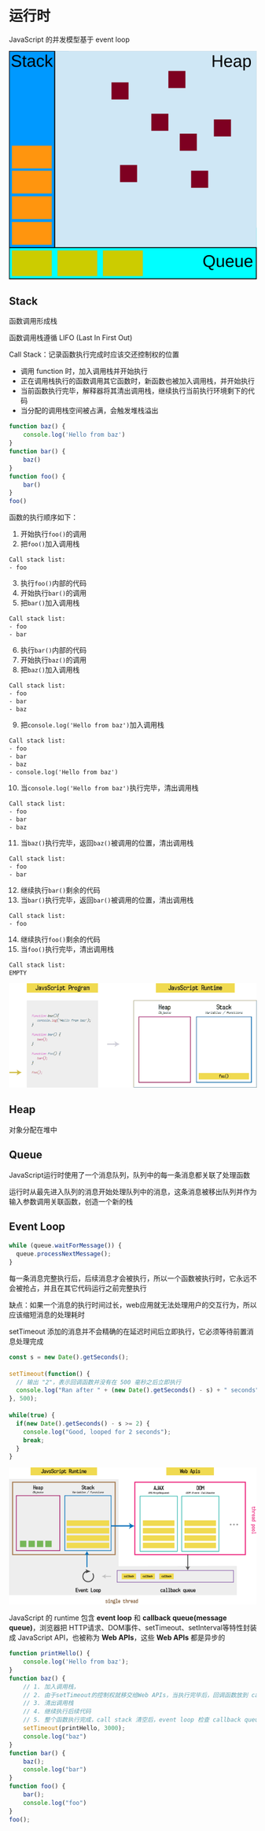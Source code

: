 # 运行时

JavaScript 的并发模型基于 event loop

![runtime](runtime.svg)

## Stack

函数调用形成栈

函数调用栈遵循 LIFO (Last In First Out)

Call Stack：记录函数执行完成时应该交还控制权的位置
* 调用 function 时，加入调用栈并开始执行
* 正在调用栈执行的函数调用其它函数时，新函数也被加入调用栈，并开始执行
* 当前函数执行完毕，解释器将其清出调用栈，继续执行当前执行环境剩下的代码
* 当分配的调用栈空间被占满，会触发堆栈溢出

```javascript
function baz() {
    console.log('Hello from baz')
}
function bar() {
    baz()
}
function foo() {
    bar()
}
foo()
```

函数的执行顺序如下：
1. 开始执行`foo()`的调用
2. 把`foo()`加入调用栈
```
Call stack list:
- foo
```
3. 执行`foo()`内部的代码
4. 开始执行`bar()`的调用
5. 把`bar()`加入调用栈
```
Call stack list:
- foo
- bar
```
6. 执行`bar()`内部的代码
7. 开始执行`baz()`的调用
8. 把`baz()`加入调用栈
```
Call stack list:
- foo
- bar
- baz
```
9. 把`console.log('Hello from baz')`加入调用栈
```
Call stack list:
- foo
- bar
- baz
- console.log('Hello from baz')
```
10. 当`console.log('Hello from baz')`执行完毕，清出调用栈
```
Call stack list:
- foo
- bar
- baz
```
11. 当`baz()`执行完毕，返回`baz()`被调用的位置，清出调用栈
```
Call stack list:
- foo
- bar
```
12. 继续执行`bar()`剩余的代码
13. 当`bar()`执行完毕，返回`bar()`被调用的位置，清出调用栈
```
Call stack list:
- foo
```
14. 继续执行`foo()`剩余的代码
15. 当`foo()`执行完毕，清出调用栈
```
Call stack list:
EMPTY
```

![call stack](call_stack.gif)

## Heap

对象分配在堆中

## Queue

JavaScript运行时使用了一个消息队列，队列中的每一条消息都关联了处理函数

运行时从最先进入队列的消息开始处理队列中的消息，这条消息被移出队列并作为输入参数调用关联函数，创造一个新的栈

## Event Loop

```javascript
while (queue.waitForMessage()) {
  queue.processNextMessage();
}
```

每一条消息完整执行后，后续消息才会被执行，所以一个函数被执行时，它永远不会被抢占，并且在其它代码运行之前完整执行

缺点：如果一个消息的执行时间过长，web应用就无法处理用户的交互行为，所以应该缩短消息的处理耗时

setTimeout 添加的消息并不会精确的在延迟时间后立即执行，它必须等待前置消息处理完成

```javascript
const s = new Date().getSeconds();

setTimeout(function() {
  // 输出 "2"，表示回调函数并没有在 500 毫秒之后立即执行
  console.log("Ran after " + (new Date().getSeconds() - s) + " seconds");
}, 500);

while(true) {
  if(new Date().getSeconds() - s >= 2) {
    console.log("Good, looped for 2 seconds");
    break;
  }
}
```

![event loop](event_loop.png)

JavaScript 的 runtime 包含 **event loop** 和 **callback queue(message queue)**，浏览器把 HTTP请求、DOM事件、setTimeout、setInterval等特性封装成 JavaScript API，也被称为 **Web APIs**，这些 **Web APIs** 都是异步的


```javascript
function printHello() {
    console.log('Hello from baz');
}
function baz() {
    // 1. 加入调用栈，
    // 2. 由于setTimeout的控制权就移交给Web APIs，当执行完毕后，回调函数放到 callback queue，等待 event loop 下次调度
    // 3. 清出调用栈
    // 4. 继续执行后续代码
    // 5. 整个函数执行完成，call stack 清空后，event loop 检查 callback queue，把 callback 放回 call stack 进行执行
    setTimeout(printHello, 3000);
    console.log("baz")
}
function bar() {
    baz();
    console.log("bar")
}
function foo() {
    bar();
    console.log("foo")
}
foo();
```